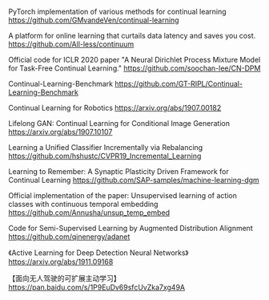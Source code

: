 PyTorch implementation of various methods for continual learning
https://github.com/GMvandeVen/continual-learning

A platform for online learning that curtails data latency and saves you cost.
https://github.com/All-less/continuum

Official code for ICLR 2020 paper "A Neural Dirichlet Process Mixture Model for Task-Free Continual Learning."
https://github.com/soochan-lee/CN-DPM

Continual-Learning-Benchmark
https://github.com/GT-RIPL/Continual-Learning-Benchmark

Continual Learning for Robotics
https://arxiv.org/abs/1907.00182

Lifelong GAN: Continual Learning for Conditional Image Generation
https://arxiv.org/abs/1907.10107

Learning a Unified Classifier Incrementally via Rebalancing
https://github.com/hshustc/CVPR19_Incremental_Learning

Learning to Remember: A Synaptic Plasticity Driven Framework for Continual Learning 
https://github.com/SAP-samples/machine-learning-dgm

Official implementation of the paper: Unsupervised learning of action classes with continuous temporal embedding
https://github.com/Annusha/unsup_temp_embed

Code for Semi-Supervised Learning by Augmented Distribution Alignment
https://github.com/qinenergy/adanet

《Active Learning for Deep Detection Neural Networks》
https://arxiv.org/abs/1911.09168

【面向无人驾驶的可扩展主动学习】
https://pan.baidu.com/s/1P9EuDv69sfcUvZka7xg49A
